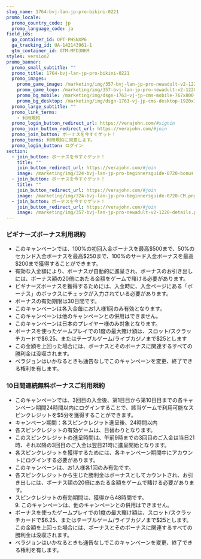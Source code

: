 ```yaml
---
slug_name: 1764-bvj-lan-jp-pro-bikini-0221
promo_locale:
  promo_country_code: jp
  promo_language_code: ja
field_ids:
  go_container_id: OPT-PHSNXP6
  ga_tracking_id: UA-142143961-1
  gtm_container_id: GTM-MFD3NKM
styles: version2
promo_banner:
  promo_small_subtitle: ""
  promo_title: 1764-bvj-lan-jp-pro-bikini-0221
  promo_images:
    promo_game_image: /marketing/img/357-bvj-lan-jp-pro-newadult-v2-1220-title.png
    promo_game_logo: /marketing/img/357-bvj-lan-jp-pro-newadult-v2-1220-game-logo.png
    promo_bg_mobile: /marketing/img/dsgn-1763-vj-jp-cms-mobile-767x800-2.png
    promo_bg_desktop: /marketing/img/dsgn-1763-vj-jp-cms-desktop-1920x1080-2.png
  promo_large_subtitle: ""
  promo_link_terms:
    - 利用規約
  promo_login_button_redirect_url: https://verajohn.com/#signin
  promo_join_button_redirect_url: https://verajohn.com/#join
  promo_join_button: ボーナスを今すぐゲット！
  promo_terms: 利用規約に同意します。
  promo_login_button: ログイン
section:
  - join_button: ボーナスを今すぐゲット！
    title: ""
    join_button_redirect_url: https://verajohn.com/#join
    image: /marketing/img/324-bvj-lan-jp-pro-beginnersguide-0720-bonus.png
  - join_button: ボーナスを今すぐゲット！
    title: ""
    join_button_redirect_url: https://verajohn.com/#join
    image: /marketing/img/324-bvj-lan-jp-pro-beginnersguide-0720-CM.png
  - join_button: ボーナスを今すぐゲット！
    join_button_redirect_url: https://verajohn.com/#join
    image: /marketing/img/357-bvj-lan-jp-pro-newadult-v2-1220-details.png
---
```

<h3>ビギナーズボーナス利用規約</h3>
<ul>
<li>このキャンペーンでは、100%の初回入金ボーナスを最高$500まで、50%のセカンド入金ボーナスを最高$250まで、100%のサード入金ボーナスを最高$200まで獲得することができます。</li><li>有効な入金額により、ボーナスが自動的に進呈され、ボーナスのお引き出しには、ボーナス額の20倍にあたる金額をゲームで賭ける必要があります。</li><li>ビギナーズボーナスを獲得するためには、入金時に、入金ページにある「ボーナス」のボックスにチェックが入力されている必要があります。</li><li>ボーナスの有効期限は30日間です。</li><li>このキャンペーンは各入金毎にお1人様1回のみ有効となります。</li><li>このキャンペーンは他のキャンペーンとの併用はできません。</li><li>このキャンペーンは日本のプレイヤー様のみ対象となります。</li><li>ボーナスを使ったゲームプレイでの1度の最大賭け額は、スロット/スクラッチカードで$6.25、またはテーブルゲーム/ライブカジノまで$25とします</li><li>この金額を上回った場合には、ボーナスとそのボーナスに関連するすべての勝利金は没収されます。</li><li>ベラジョンはいかなるときも通告なしでこのキャンペーンを変更、終了できる権利を有します。</li>
</ul>
<h3>10日間連続無料ボーナスご利用規約</h3>
<ul><li>このキャンペーンでは、3回目の入金後、第1日目から第10日目までの各キャンペーン期間24時間以内にログインすることで、該当ゲームで利用可能なスピンクレジットを$5分を獲得することができます。</li><li>キャンペーン期間：各スピンクレジット進呈後、24時間以内</li><li>各スピンクレジットの有効ゲームは、日替わりとなります。</li><li>このスピンクレジットの進呈時間は、午前9時までの3回目のご入金は当日21時、それ以降の3回目のご入金は翌日21時に進呈開始となります。</li><li>各スピンクレジットを獲得するためには、各キャンペーン期間中にアカウントにログインする必要があります。</li><li>このキャンペーンは、お1人様各1回のみ有効です。</li><li>各スピンクレジットから生じた勝利金はボーナスとしてカウントされ、お引き出しには、ボーナス額の20倍にあたる金額をゲームで賭ける必要があります。</li><li>スピンクレジットの有効期間は、獲得から48時間です。<br>9. このキャンペーンは、他のキャンペーンとの併用はできません。</li><li>ボーナスを使ったゲームプレイでの1度の最大賭け額は、スロット/スクラッチカードで$6.25、またはテーブルゲーム/ライブカジノまで$25とします。この金額を上回った場合には、ボーナスとそのボーナスに関連するすべての勝利金は没収されます。</li><li>ベラジョンはいかなるときも通告なしでこのキャンペーンを変更、終了できる権利を有します。</li></ul>

